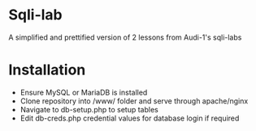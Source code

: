 # Sqli-lab
A simplified and prettified version of 2 lessons from Audi-1's sqli-labs

# Installation
- Ensure MySQL or MariaDB is installed
- Clone repository into /www/ folder and serve through apache/nginx
- Navigate to db-setup.php to setup tables
- Edit db-creds.php credential values for database login if required
